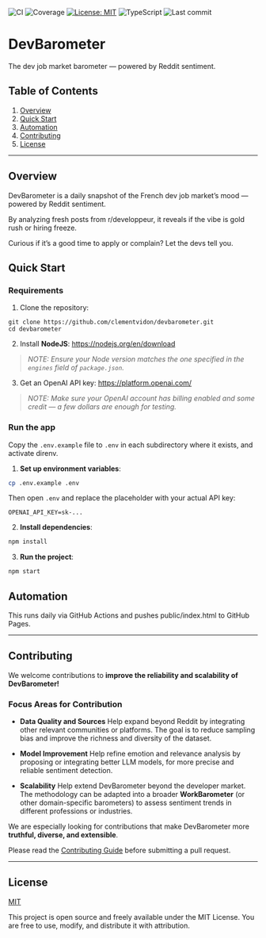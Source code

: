 ![CI](https://github.com/clementvidon/devbarometer/actions/workflows/ci.yml/badge.svg)
![Coverage](https://codecov.io/gh/clementvidon/devbarometer/branch/main/graph/badge.svg)
[![License: MIT](https://img.shields.io/badge/License-MIT-yellow.svg)](https://opensource.org/licenses/MIT)
![TypeScript](https://img.shields.io/badge/TypeScript-✓-blue)
![Last commit](https://img.shields.io/github/last-commit/clementvidon/devbarometer)

# DevBarometer

The dev job market barometer — powered by Reddit sentiment.

## Table of Contents

1. [Overview](#overview)
2. [Quick Start](#quick-start)
3. [Automation](#automation)
4. [Contributing](#contributing)
5. [License](#license)

---

## Overview

DevBarometer is a daily snapshot of the French dev job market’s mood — powered by Reddit sentiment.

By analyzing fresh posts from r/developpeur, it reveals if the vibe is gold rush or hiring freeze.

Curious if it’s a good time to apply or complain? Let the devs tell you.

## Quick Start

### Requirements

1. Clone the repository:

```
git clone https://github.com/clementvidon/devbarometer.git
cd devbarometer
```

2. Install **NodeJS**: <https://nodejs.org/en/download>

> _NOTE: Ensure your Node version matches the one specified in the `engines` field of `package.json`._

3. Get an OpenAI API key: <https://platform.openai.com/>

> _NOTE: Make sure your OpenAI account has billing enabled and some credit — a few dollars are enough for testing._

### Run the app

Copy the `.env.example` file to `.env` in each subdirectory where it exists, and activate direnv.

1. **Set up environment variables**:

```bash
cp .env.example .env
```

Then open `.env` and replace the placeholder with your actual API key:

```env
OPENAI_API_KEY=sk-...
```

2. **Install dependencies**:

```bash
npm install
```

3. **Run the project**:

```bash
npm start
```

## Automation

This runs daily via GitHub Actions and pushes public/index.html to GitHub Pages.

---

## Contributing

We welcome contributions to **improve the reliability and scalability of DevBarometer!**

### Focus Areas for Contribution

- **Data Quality and Sources**
  Help expand beyond Reddit by integrating other relevant communities or platforms.
  The goal is to reduce sampling bias and improve the richness and diversity of the dataset.

- **Model Improvement**
  Help refine emotion and relevance analysis by proposing or integrating better LLM models,
  for more precise and reliable sentiment detection.

- **Scalability**
  Help extend DevBarometer beyond the developer market.
  The methodology can be adapted into a broader **WorkBarometer** (or other domain-specific barometers)
  to assess sentiment trends in different professions or industries.

We are especially looking for contributions that make DevBarometer more **truthful, diverse, and extensible**.

Please read the [Contributing Guide](CONTRIBUTING.md) before submitting a pull request.

---

## License

[MIT](LICENSE)

This project is open source and freely available under the MIT License.
You are free to use, modify, and distribute it with attribution.
